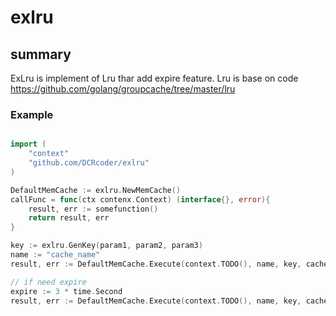 # exlru

## summary

ExLru is implement of Lru thar add expire feature.
Lru is base on code https://github.com/golang/groupcache/tree/master/lru


### Example
```go

import (
	"context"
	"github.com/DCRcoder/exlru"
)

DefaultMemCache := exlru.NewMemCache()
callFunc = func(ctx contenx.Context) (interface{}, error){
    result, err := somefunction()
    return result, err
}

key := exlru.GenKey(param1, param2, param3)
name := "cache_name"
result, err := DefaultMemCache.Execute(context.TODO(), name, key, cacheFunc, 100, nil)

// if need expire
expire := 3 * time.Second
result, err := DefaultMemCache.Execute(context.TODO(), name, key, cacheFunc, 100, &expire)
```